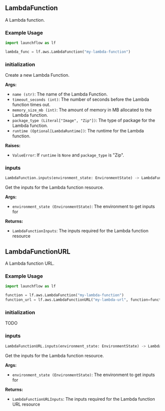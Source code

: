 ## LambdaFunction

A Lambda function.

### Example Usage
```python
import launchflow as lf

lambda_func = lf.aws.LambdaFunction("my-lambda-function")
```

### initialization

Create a new Lambda Function.

**Args:**
- `name (str)`: The name of the Lambda Function.
- `timeout_seconds (int)`: The number of seconds before the Lambda function times out.
- `memory_size_mb (int)`: The amount of memory in MB allocated to the Lambda function.
- `package_type (Literal["Image", "Zip"])`: The type of package for the Lambda function.
- `runtime (Optional[LambdaRuntime])`: The runtime for the Lambda function.

**Raises:**
- `ValueError`: If `runtime` is `None` and `package_type` is "Zip".

### inputs

```python
LambdaFunction.inputs(environment_state: EnvironmentState) -> LambdaFunctionInputs
```

Get the inputs for the Lambda function resource.

**Args:**
 - `environment_state (EnvironmentState)`: The environment to get inputs for

**Returns:**
 - `LambdaFunctionInputs`: The inputs required for the Lambda function resource

## LambdaFunctionURL

A Lambda function URL.

### Example Usage
```python
import launchflow as lf

function = lf.aws.LambdaFunction("my-lambda-function")
function_url = lf.aws.LambdaFunctionURL("my-lambda-url", function=function)
```

### initialization

TODO

### inputs

```python
LambdaFunctionURL.inputs(environment_state: EnvironmentState) -> LambdaFunctionURLInputs
```

Get the inputs for the Lambda function resource.

**Args:**
 - `environment_state (EnvironmentState)`: The environment to get inputs for

**Returns:**
 - `LambdaFunctionURLInputs`: The inputs required for the Lambda function URL resource
